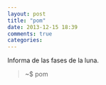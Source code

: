 ```yaml
---
layout: post
title: "pom"
date: 2013-12-15 18:39
comments: true
categories: 
---
```

Informa de las fases de la luna.

>~$ pom

